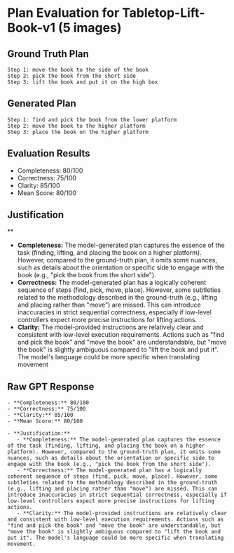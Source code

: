 # Plan Evaluation for Tabletop-Lift-Book-v1 (5 images)

## Ground Truth Plan
```
Step 1: move the book to the side of the book
Step 2: pick the book from the short side
Step 3: lift the book and put it on the high box
```

## Generated Plan
```
Step 1: find and pick the book from the lower platform
Step 2: move the book to the higher platform
Step 3: place the book on the higher platform
```

## Evaluation Results
- Completeness: 80/100
- Correctness: 75/100
- Clarity: 85/100
- Mean Score: 80/100

## Justification
**  
   - **Completeness:** The model-generated plan captures the essence of the task (finding, lifting, and placing the book on a higher platform). However, compared to the ground-truth plan, it omits some nuances, such as details about the orientation or specific side to engage with the book (e.g., "pick the book from the short side").  
   - **Correctness:** The model-generated plan has a logically coherent sequence of steps (find, pick, move, place). However, some subtleties related to the methodology described in the ground-truth (e.g., lifting and placing rather than "move") are missed. This can introduce inaccuracies in strict sequential correctness, especially if low-level controllers expect more precise instructions for lifting actions.  
   - **Clarity:** The model-provided instructions are relatively clear and consistent with low-level execution requirements. Actions such as "find and pick the book" and "move the book" are understandable, but "move the book" is slightly ambiguous compared to "lift the book and put it". The model's language could be more specific when translating movement

## Raw GPT Response
```
- **Completeness:** 80/100  
- **Correctness:** 75/100  
- **Clarity:** 85/100  
- **Mean Score:** 80/100  

- **Justification:**  
   - **Completeness:** The model-generated plan captures the essence of the task (finding, lifting, and placing the book on a higher platform). However, compared to the ground-truth plan, it omits some nuances, such as details about the orientation or specific side to engage with the book (e.g., "pick the book from the short side").  
   - **Correctness:** The model-generated plan has a logically coherent sequence of steps (find, pick, move, place). However, some subtleties related to the methodology described in the ground-truth (e.g., lifting and placing rather than "move") are missed. This can introduce inaccuracies in strict sequential correctness, especially if low-level controllers expect more precise instructions for lifting actions.  
   - **Clarity:** The model-provided instructions are relatively clear and consistent with low-level execution requirements. Actions such as "find and pick the book" and "move the book" are understandable, but "move the book" is slightly ambiguous compared to "lift the book and put it". The model's language could be more specific when translating movement.
```
